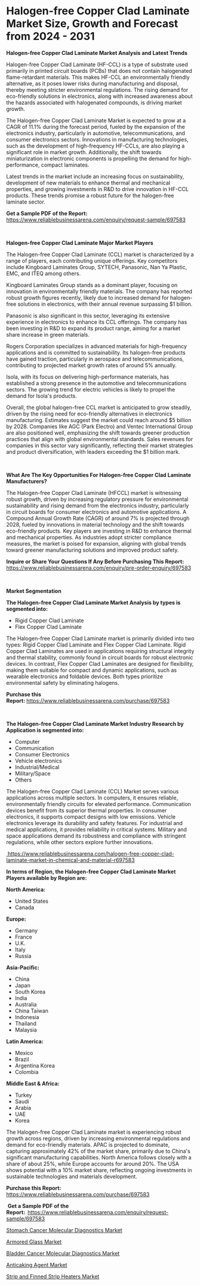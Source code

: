 <p><h1>Halogen-free Copper Clad Laminate Market Size, Growth and Forecast from 2024 - 2031</h1></p><p><strong>Halogen-free Copper Clad Laminate Market Analysis and Latest Trends</strong></p>
<p><p>Halogen-free Copper Clad Laminate (HF-CCL) is a type of substrate used primarily in printed circuit boards (PCBs) that does not contain halogenated flame-retardant materials. This makes HF-CCL an environmentally friendly alternative, as it poses lower risks during manufacturing and disposal, thereby meeting stricter environmental regulations. The rising demand for eco-friendly solutions in electronics, along with increased awareness about the hazards associated with halogenated compounds, is driving market growth.</p><p>The Halogen-free Copper Clad Laminate Market is expected to grow at a CAGR of 11.1% during the forecast period, fueled by the expansion of the electronics industry, particularly in automotive, telecommunications, and consumer electronics sectors. Innovations in manufacturing technologies, such as the development of high-frequency HF-CCLs, are also playing a significant role in market growth. Additionally, the shift towards miniaturization in electronic components is propelling the demand for high-performance, compact laminates. </p><p>Latest trends in the market include an increasing focus on sustainability, development of new materials to enhance thermal and mechanical properties, and growing investments in R&D to drive innovation in HF-CCL products. These trends promise a robust future for the halogen-free laminate sector.</p></p>
<p><strong>Get a Sample PDF of the Report:&nbsp;</strong> <a href="https://www.reliablebusinessarena.com/enquiry/request-sample/697583?utm_campaign=1174&utm_medium=2&utm_source=Github&utm_content=ia&utm_term=29092024&utm_id=halogen-free-copper-clad-laminate">https://www.reliablebusinessarena.com/enquiry/request-sample/697583</a></p>
<p>&nbsp;</p>
<p><strong>Halogen-free Copper Clad Laminate Major Market Players</strong></p>
<p><p>The Halogen-free Copper Clad Laminate (CCL) market is characterized by a range of players, each contributing unique offerings. Key competitors include Kingboard Laminates Group, SYTECH, Panasonic, Nan Ya Plastic, EMC, and ITEQ among others. </p><p>Kingboard Laminates Group stands as a dominant player, focusing on innovation in environmentally friendly materials. The company has reported robust growth figures recently, likely due to increased demand for halogen-free solutions in electronics, with their annual revenue surpassing $1 billion.</p><p>Panasonic is also significant in this sector, leveraging its extensive experience in electronics to enhance its CCL offerings. The company has been investing in R&D to expand its product range, aiming for a market share increase in green materials. </p><p>Rogers Corporation specializes in advanced materials for high-frequency applications and is committed to sustainability. Its halogen-free products have gained traction, particularly in aerospace and telecommunications, contributing to projected market growth rates of around 5% annually.</p><p>Isola, with its focus on delivering high-performance materials, has established a strong presence in the automotive and telecommunications sectors. The growing trend for electric vehicles is likely to propel the demand for Isola's products.</p><p>Overall, the global halogen-free CCL market is anticipated to grow steadily, driven by the rising need for eco-friendly alternatives in electronics manufacturing. Estimates suggest the market could reach around $5 billion by 2028. Companies like AGC (Park Electro) and Ventec International Group are also positioned well, emphasizing the shift towards greener production practices that align with global environmental standards. Sales revenues for companies in this sector vary significantly, reflecting their market strategies and product diversification, with leaders exceeding the $1 billion mark.</p></p>
<p>&nbsp;</p>
<p><strong>What Are The Key Opportunities For Halogen-free Copper Clad Laminate Manufacturers?</strong></p>
<p><p>The Halogen-free Copper Clad Laminate (HFCCL) market is witnessing robust growth, driven by increasing regulatory pressure for environmental sustainability and rising demand from the electronics industry, particularly in circuit boards for consumer electronics and automotive applications. A Compound Annual Growth Rate (CAGR) of around 7% is projected through 2028, fueled by innovations in material technology and the shift towards eco-friendly products. Key players are investing in R&D to enhance thermal and mechanical properties. As industries adopt stricter compliance measures, the market is poised for expansion, aligning with global trends toward greener manufacturing solutions and improved product safety.</p></p>
<p><strong>Inquire or Share Your Questions If Any Before Purchasing This Report:</strong> <a href="https://www.reliablebusinessarena.com/enquiry/pre-order-enquiry/697583?utm_campaign=1174&utm_medium=2&utm_source=Github&utm_content=ia&utm_term=29092024&utm_id=halogen-free-copper-clad-laminate">https://www.reliablebusinessarena.com/enquiry/pre-order-enquiry/697583</a></p>
<p>&nbsp;</p>
<p><strong>Market Segmentation</strong></p>
<p><strong>The Halogen-free Copper Clad Laminate Market Analysis by types is segmented into:</strong></p>
<p><ul><li>Rigid Copper Clad Laminate</li><li>Flex Copper Clad Laminate</li></ul></p>
<p><p>The Halogen-free Copper Clad Laminate market is primarily divided into two types: Rigid Copper Clad Laminate and Flex Copper Clad Laminate. Rigid Copper Clad Laminates are used in applications requiring structural integrity and thermal stability, commonly found in circuit boards for robust electronic devices. In contrast, Flex Copper Clad Laminates are designed for flexibility, making them suitable for compact and dynamic applications, such as wearable electronics and foldable devices. Both types prioritize environmental safety by eliminating halogens.</p></p>
<p><strong>Purchase this Report:&nbsp;</strong><a href="https://www.reliablebusinessarena.com/purchase/697583?utm_campaign=1174&utm_medium=2&utm_source=Github&utm_content=ia&utm_term=29092024&utm_id=halogen-free-copper-clad-laminate">https://www.reliablebusinessarena.com/purchase/697583</a></p>
<p>&nbsp;</p>
<p><strong>The Halogen-free Copper Clad Laminate Market Industry Research by Application is segmented into:</strong></p>
<p><ul><li>Computer</li><li>Communication</li><li>Consumer Electronics</li><li>Vehicle electronics</li><li>Industrial/Medical</li><li>Military/Space</li><li>Others</li></ul></p>
<p><p>The Halogen-free Copper Clad Laminate (CCL) Market serves various applications across multiple sectors. In computers, it ensures reliable, environmentally friendly circuits for elevated performance. Communication devices benefit from its superior thermal properties. In consumer electronics, it supports compact designs with low emissions. Vehicle electronics leverage its durability and safety features. For industrial and medical applications, it provides reliability in critical systems. Military and space applications demand its robustness and compliance with stringent regulations, while other sectors explore further innovations.</p></p>
<p><a href="https://www.reliablebusinessarena.com/halogen-free-copper-clad-laminate-market-in-chemical-and-material-r697583?utm_campaign=1174&utm_medium=2&utm_source=Github&utm_content=ia&utm_term=29092024&utm_id=halogen-free-copper-clad-laminate">&nbsp;https://www.reliablebusinessarena.com/halogen-free-copper-clad-laminate-market-in-chemical-and-material-r697583</a></p>
<p><strong>In terms of Region, the Halogen-free Copper Clad Laminate Market Players available by Region are:</strong></p>
<p>
    <p> <strong> North America: </strong>
        <ul>
            <li>United States</li>
            <li>Canada</li>
        </ul>
        </p> 
    <p> <strong> Europe: </strong>
        <ul>
            <li>Germany</li>
            <li>France</li>
            <li>U.K.</li>
            <li>Italy</li>
            <li>Russia</li>
        </ul>
        </p> 
    <p> <strong> Asia-Pacific: </strong>
        <ul>
            <li>China</li>
            <li>Japan</li>
            <li>South Korea</li>
            <li>India</li>
            <li>Australia</li>
            <li>China Taiwan</li>
            <li>Indonesia</li>
            <li>Thailand</li>
            <li>Malaysia</li>
        </ul>
        </p> 
    <p> <strong> Latin America: </strong>
        <ul>
            <li>Mexico</li>
            <li>Brazil</li>
            <li>Argentina Korea</li>
            <li>Colombia</li>
        </ul>
        </p> 
    <p> <strong> Middle East & Africa: </strong>
        <ul>
            <li>Turkey</li>
            <li>Saudi</li>
            <li>Arabia</li>
            <li>UAE</li>
            <li>Korea</li>
        </ul>
    </p>
    </p>
<p><p>The Halogen-free Copper Clad Laminate market is experiencing robust growth across regions, driven by increasing environmental regulations and demand for eco-friendly materials. APAC is projected to dominate, capturing approximately 42% of the market share, primarily due to China's significant manufacturing capabilities. North America follows closely with a share of about 25%, while Europe accounts for around 20%. The USA shows potential with a 10% market share, reflecting ongoing investments in sustainable technologies and materials development.</p></p>
<p><strong>Purchase this Report: </strong><a href="https://www.reliablebusinessarena.com/purchase/697583?utm_campaign=1174&utm_medium=2&utm_source=Github&utm_content=ia&utm_term=29092024&utm_id=halogen-free-copper-clad-laminate">https://www.reliablebusinessarena.com/purchase/697583</a></p>
<p>&nbsp;<strong>Get a Sample PDF of the Report:&nbsp;&nbsp;</strong><a href="https://www.reliablebusinessarena.com/enquiry/request-sample/697583?utm_campaign=1174&utm_medium=2&utm_source=Github&utm_content=ia&utm_term=29092024&utm_id=halogen-free-copper-clad-laminate">https://www.reliablebusinessarena.com/enquiry/request-sample/697583</a></p>
<p><strong></strong></p>
<p><p><a href="https://issuu.com/reportprime-2/docs/stomach-cancer-molecular-diagnostic_0c13d5d2f8449d?utm_campaign=1174&utm_medium=2&utm_source=Github&utm_content=ia&utm_term=29092024&utm_id=halogen-free-copper-clad-laminate">Stomach Cancer Molecular Diagnostics Market</a></p><p><a href="https://www.linkedin.com/pulse/armored-glass-market-size-type-security-level-1security-3pqqc?utm_campaign=1174&utm_medium=2&utm_source=Github&utm_content=ia&utm_term=29092024&utm_id=halogen-free-copper-clad-laminate">Armored Glass Market</a></p><p><a href="https://issuu.com/reportprime-2/docs/bladder-cancer-molecular-diagnostic_f3dc0e5b6de13e?utm_campaign=1174&utm_medium=2&utm_source=Github&utm_content=ia&utm_term=29092024&utm_id=halogen-free-copper-clad-laminate">Bladder Cancer Molecular Diagnostics Market</a></p><p><a href="https://www.linkedin.com/pulse/comprehensive-look-product-type-calcium-compoundsilicon-dioxideother-6nf9c?utm_campaign=1174&utm_medium=2&utm_source=Github&utm_content=ia&utm_term=29092024&utm_id=halogen-free-copper-clad-laminate">Anticaking Agent Market</a></p><p><a href="https://github.com/prosalinda88/Market-Research-Report-List-6/blob/main/strip-and-finned-strip-heaters-market.md?utm_campaign=1174&utm_medium=2&utm_source=Github&utm_content=ia&utm_term=29092024&utm_id=halogen-free-copper-clad-laminate">Strip and Finned Strip Heaters Market</a></p></p>